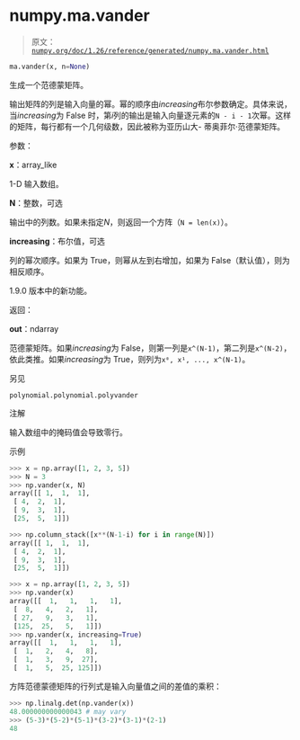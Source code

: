 # numpy.ma.vander

> 原文：[`numpy.org/doc/1.26/reference/generated/numpy.ma.vander.html`](https://numpy.org/doc/1.26/reference/generated/numpy.ma.vander.html)

```py
ma.vander(x, n=None)
```

生成一个范德蒙矩阵。

输出矩阵的列是输入向量的幂。幂的顺序由*increasing*布尔参数确定。具体来说，当*increasing*为 False 时，第*i*列的输出是输入向量逐元素的`N - i - 1`次幂。这样的矩阵，每行都有一个几何级数，因此被称为亚历山大- 蒂奥菲尔·范德蒙矩阵。

参数：

**x**：array_like

1-D 输入数组。

**N**：整数，可选

输出中的列数。如果未指定*N*，则返回一个方阵（`N = len(x)`）。

**increasing**：布尔值，可选

列的幂次顺序。如果为 True，则幂从左到右增加，如果为 False（默认值），则为相反顺序。

1.9.0 版本中的新功能。

返回：

**out**：ndarray

范德蒙矩阵。如果*increasing*为 False，则第一列是`x^(N-1)`，第二列是`x^(N-2)`，依此类推。如果*increasing*为 True，则列为`x⁰, x¹, ..., x^(N-1)`。

另见

`polynomial.polynomial.polyvander`

注解

输入数组中的掩码值会导致零行。

示例

```py
>>> x = np.array([1, 2, 3, 5])
>>> N = 3
>>> np.vander(x, N)
array([[ 1,  1,  1],
 [ 4,  2,  1],
 [ 9,  3,  1],
 [25,  5,  1]]) 
```

```py
>>> np.column_stack([x**(N-1-i) for i in range(N)])
array([[ 1,  1,  1],
 [ 4,  2,  1],
 [ 9,  3,  1],
 [25,  5,  1]]) 
```

```py
>>> x = np.array([1, 2, 3, 5])
>>> np.vander(x)
array([[  1,   1,   1,   1],
 [  8,   4,   2,   1],
 [ 27,   9,   3,   1],
 [125,  25,   5,   1]])
>>> np.vander(x, increasing=True)
array([[  1,   1,   1,   1],
 [  1,   2,   4,   8],
 [  1,   3,   9,  27],
 [  1,   5,  25, 125]]) 
```

方阵范德蒙德矩阵的行列式是输入向量值之间的差值的乘积：

```py
>>> np.linalg.det(np.vander(x))
48.000000000000043 # may vary
>>> (5-3)*(5-2)*(5-1)*(3-2)*(3-1)*(2-1)
48 
```
